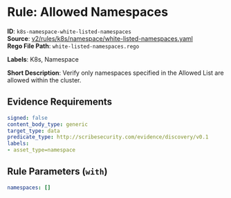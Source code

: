 # Rule: Allowed Namespaces

**ID**: `k8s-namespace-white-listed-namespaces`  
**Source**: [v2/rules/k8s/namespace/white-listed-namespaces.yaml](scribe-public/sample-policies.git/v2/rules/k8s/namespace/white-listed-namespaces.yaml)  
**Rego File Path**: `white-listed-namespaces.rego`  

**Labels**: K8s, Namespace

**Short Description**: Verify only namespaces specified in the Allowed List are allowed within the cluster.

## Evidence Requirements

```yaml
signed: false
content_body_type: generic
target_type: data
predicate_type: http://scribesecurity.com/evidence/discovery/v0.1
labels:
- asset_type=namespace
```
## Rule Parameters (`with`)

```yaml
namespaces: []
```
